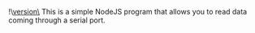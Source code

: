 !\\[version\\](https://badgen.net/badge/serialport/v10.5.0/blue)
This is a simple NodeJS program that allows you to read data coming through a serial port.
